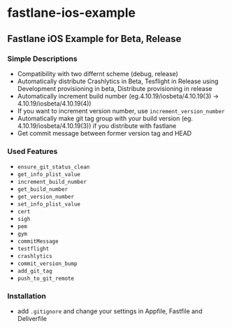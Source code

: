 # fastlane-ios-example
## Fastlane iOS Example for Beta, Release

### Simple Descriptions
* Compatibility with two differnt scheme (debug, release)
* Automatically distribute Crashlytics in Beta, Tesflight in Release using Development provisioning in beta, Distribute provisioning in release
* Automatically increment build number (eg.4.10.19/iosbeta/4.10.19(3) -> 4.10.19/iosbeta/4.10.19(4))
* If you want to increment version number, use `increment_version_number`
* Automatically make git tag group with your build version (eg. 4.10.19/iosbeta/4.10.19(3)) if you distribute with fastlane
* Get commit message between former version tag and HEAD

### Used Features
* `ensure_git_status_clean`
* `get_info_plist_value`
* `increment_build_number`
* `get_build_number`
* `get_version_number`
* `set_info_plist_value`
* `cert`
* `sigh`
* `pem`
* `gym`
* `commitMessage`
* `testflight`
* `crashlytics`
* `commit_version_bump`
* `add_git_tag`
* `push_to_git_remote`

### Installation
* add `.gitignore` and change your settings in Appfile, Fastfile and Deliverfile

